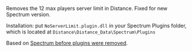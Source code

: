 Removes the 12 max players server limit in Distance. Fixed for new Spectrum version.

Installation: put `NoServerLimit.plugin.dll` in your Spectrum Plugins folder, which is located at `Distance\Distance_Data\Spectrum\Plugins`

Based on [Spectrum before plugins were removed](https://github.com/Ciastex/Spectrum/tree/77cba1550bf181bae77a553ad5bb91100ce45a5b).